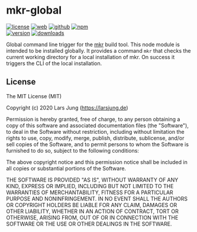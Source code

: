 # mkr-global

[![license][license-img]][github] [![web][web-img]][web] [![github][github-img]][github] [![npm][npm-img]][npm]  
[![version][npm-v-img]][npm] [![downloads][npm-dm-img]][npm]

Global command line trigger for the [mkr][web] build tool. This node module is
intended to be installed globally. It provides a command `mkr` that checks the
current working directory for a local installation of mkr. On success it
triggers the CLI of the local installation.


## License
The MIT License (MIT)

Copyright (c) 2020 Lars Jung (https://larsjung.de)

Permission is hereby granted, free of charge, to any person obtaining a copy
of this software and associated documentation files (the "Software"), to deal
in the Software without restriction, including without limitation the rights
to use, copy, modify, merge, publish, distribute, sublicense, and/or sell
copies of the Software, and to permit persons to whom the Software is
furnished to do so, subject to the following conditions:

The above copyright notice and this permission notice shall be included in
all copies or substantial portions of the Software.

THE SOFTWARE IS PROVIDED "AS IS", WITHOUT WARRANTY OF ANY KIND, EXPRESS OR
IMPLIED, INCLUDING BUT NOT LIMITED TO THE WARRANTIES OF MERCHANTABILITY,
FITNESS FOR A PARTICULAR PURPOSE AND NONINFRINGEMENT. IN NO EVENT SHALL THE
AUTHORS OR COPYRIGHT HOLDERS BE LIABLE FOR ANY CLAIM, DAMAGES OR OTHER
LIABILITY, WHETHER IN AN ACTION OF CONTRACT, TORT OR OTHERWISE, ARISING FROM,
OUT OF OR IN CONNECTION WITH THE SOFTWARE OR THE USE OR OTHER DEALINGS IN
THE SOFTWARE.


[web]: https://larsjung.de/mkr/
[github]: https://github.com/lrsjng/mkr-global
[npm]: https://www.npmjs.org/package/mkr-global

[license-img]: https://img.shields.io/badge/license-MIT-a0a060.svg?style=flat-square
[web-img]: https://img.shields.io/badge/web-larsjung.de/mkr-a0a060.svg?style=flat-square
[github-img]: https://img.shields.io/badge/github-lrsjng/mkr--global-a0a060.svg?style=flat-square
[npm-img]: https://img.shields.io/badge/npm-mkr--global-a0a060.svg?style=flat-square

[npm-v-img]: https://img.shields.io/npm/v/mkr-global.svg?style=flat-square
[npm-dm-img]: https://img.shields.io/npm/dm/mkr-global.svg?style=flat-square
